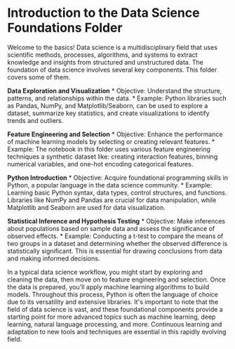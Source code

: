 # Introduction to the Data Science Foundations Folder

Welcome to the basics! Data science is a multidisciplinary field that uses scientific methods, processes, algorithms, and systems to extract knowledge and insights from structured and unstructured data. The foundation of data science involves several key components. This folder covers some of them.

**Data Exploration and Visualization**
    * Objective: Understand the structure, patterns, and relationships within the data.
    * Example: Python libraries such as Pandas, NumPy, and Matplotlib/Seaborn, can be used to explore a dataset, summarize key statistics, and create visualizations to identify trends and outliers.

**Feature Engineering and Selection**
    * Objective: Enhance the performance of machine learning models by selecting or creating relevant features.
    * Example: The notebook in this folder uses various feature engineering techniques a synthetic dataset like: creating interaction features, binning numerical variables, and one-hot encoding categorical features.

**Python Introduction**
    * Objective: Acquire foundational programming skills in Python, a popular language in the data science community.
    * Example: Learning basic Python syntax, data types, control structures, and functions. Libraries like NumPy and Pandas are crucial for data manipulation, while Matplotlib and Seaborn are used for data visualization. 

**Statistical Inference and Hypothesis Testing**
    * Objective: Make inferences about populations based on sample data and assess the significance of observed effects.
    * Example: Conducting a t-test to compare the means of two groups in a dataset and determining whether the observed difference is statistically significant. This is essential for drawing conclusions from data and making informed decisions.

In a typical data science workflow, you might start by exploring and cleaning the data, then move on to feature engineering and selection. Once the data is prepared, you'll apply machine learning algorithms to build models. Throughout this process, Python is often the language of choice due to its versatility and extensive libraries. It's important to note that the field of data science is vast, and these foundational components provide a starting point for more advanced topics such as machine learning, deep learning, natural language processing, and more. Continuous learning and adaptation to new tools and techniques are essential in this rapidly evolving field.